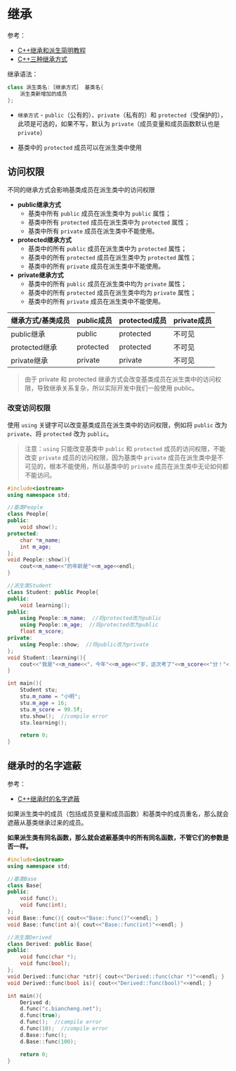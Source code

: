 # 继承

参考：

+ [C++继承和派生简明教程](http://c.biancheng.net/view/2264.html)
+ [C++三种继承方式](http://c.biancheng.net/view/2269.html)



继承语法：

```c++
class 派生类名:［继承方式］ 基类名{
    派生类新增加的成员
};
```

+ `继承方式`  - `public`（公有的）、`private`（私有的）和 `protected`（受保护的），此项是可选的，如果不写，默认为 `private`（成员变量和成员函数默认也是 `private`）

+ 基类中的 `protected` 成员可以在派生类中使用



## 访问权限



不同的继承方式会影响基类成员在派生类中的访问权限

+ **public继承方式**
  + 基类中所有 `public` 成员在派生类中为 `public` 属性；
  + 基类中所有 `protected` 成员在派生类中为 `protected` 属性；
  + 基类中所有 `private` 成员在派生类中不能使用。
+ **protected继承方式**
  + 基类中的所有 `public` 成员在派生类中为 `protected` 属性；
  + 基类中的所有 `protected` 成员在派生类中为 `protected` 属性；
  + 基类中的所有 `private` 成员在派生类中不能使用。
+ **private继承方式**
  + 基类中的所有 `public` 成员在派生类中均为 `private` 属性；
  + 基类中的所有 `protected` 成员在派生类中均为 `private` 属性；
  + 基类中的所有 `private` 成员在派生类中不能使用。



| **继承方式/基类成员** | **public成员** | protected成员 | **private成员** |
| --------------------- | -------------- | ------------- | --------------- |
| public继承            | public         | protected     | 不可见          |
| protected继承         | protected      | protected     | 不可见          |
| private继承           | private        | private       | 不可见          |



> 由于 private 和 protected 继承方式会改变基类成员在派生类中的访问权限，导致继承关系复杂，所以实际开发中我们一般使用 public。



### 改变访问权限

使用 `using` 关键字可以改变基类成员在派生类中的访问权限，例如将 `public` 改为 `private`、将 `protected` 改为 `public`。

> 注意：`using` 只能改变基类中 `public` 和 `protected` 成员的访问权限，不能改变 `private` 成员的访问权限，因为基类中 `private` 成员在派生类中是不可见的，根本不能使用，所以基类中的 `private` 成员在派生类中无论如何都不能访问。



```c++
#include<iostream>
using namespace std;

//基类People
class People{
public:
    void show();
protected:
    char *m_name;
    int m_age;
};
void People::show(){
    cout<<m_name<<"的年龄是"<<m_age<<endl;
}

//派生类Student
class Student: public People{
public:
    void learning();
public:
    using People::m_name;  //将protected改为public
    using People::m_age;  //将protected改为public
    float m_score;
private:
    using People::show;  //将public改为private
};
void Student::learning(){
    cout<<"我是"<<m_name<<"，今年"<<m_age<<"岁，这次考了"<<m_score<<"分！"<<endl;
}

int main(){
    Student stu;
    stu.m_name = "小明";
    stu.m_age = 16;
    stu.m_score = 99.5f;
    stu.show();  //compile error
    stu.learning();

    return 0;
}
```



## 继承时的名字遮蔽

参考：

+ [C++继承时的名字遮蔽](http://c.biancheng.net/cpp/biancheng/view/2985.html)



如果派生类中的成员（包括成员变量和成员函数）和基类中的成员重名，那么就会遮蔽从基类继承过来的成员。

**如果派生类有同名函数，那么就会遮蔽基类中的所有同名函数，不管它们的参数是否一样。**

```c++
#include<iostream>
using namespace std;

//基类Base
class Base{
public:
    void func();
    void func(int);
};
void Base::func(){ cout<<"Base::func()"<<endl; }
void Base::func(int a){ cout<<"Base::func(int)"<<endl; }

//派生类Derived
class Derived: public Base{
public:
    void func(char *);
    void func(bool);
};
void Derived::func(char *str){ cout<<"Derived::func(char *)"<<endl; }
void Derived::func(bool is){ cout<<"Derived::func(bool)"<<endl; }

int main(){
    Derived d;
    d.func("c.biancheng.net");
    d.func(true);
    d.func();  //compile error
    d.func(10);  //compile error
    d.Base::func();
    d.Base::func(100);

    return 0;
}
```























